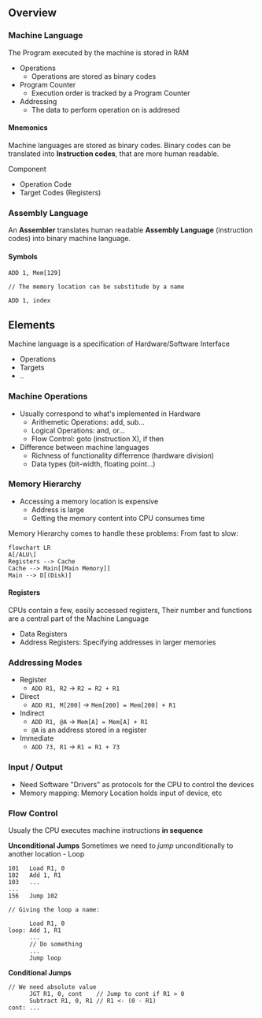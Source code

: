 ## Overview
### Machine Language
The Program executed by the machine is stored in RAM

- Operations
	- Operations are stored as binary codes
- Program Counter
	- Execution order is tracked by a Program Counter
- Addressing
	- The data to perform operation on is addresed

#### Mnemonics
Machine languages are stored as binary codes.
Binary codes can be translated into **Instruction codes**, that are more human readable.

Component
- Operation Code
- Target Codes (Registers)

### Assembly Language
An **Assembler** translates human readable **Assembly Language** (instruction codes) into binary machine language.

#### Symbols
```
ADD 1, Mem[129]

// The memory location can be substitude by a name

ADD 1, index
```

## Elements
Machine language is a specification of Hardware/Software Interface
- Operations
- Targets
- ..
### Machine Operations
- Usually correspond to what's implemented in Hardware
	- Arithemetic Operations: add, sub...
	- Logical Operations: and, or...
	- Flow Control: goto (instruction X), if then
- Difference between machine languages
	- Richness of functionality differrence (hardware division)
	- Data types (bit-width, floating point...)

### Memory Hierarchy
- Accessing a memory location is expensive
	- Address is large
	- Getting the memory content into CPU consumes time

Memory Hierarchy comes to handle these problems:
From fast to slow:
```mermaid
flowchart LR
A[/ALU\]
Registers --> Cache
Cache --> Main[[Main Memory]]
Main --> D[(Disk)]
```

#### Registers
CPUs contain a few, easily accessed registers, 
Their number and functions are a central part of the Machine Language

- Data Registers
- Address Registers: Specifying addresses in larger memories


### Addressing Modes
- Register
	- `ADD R1, R2` -> `R2 = R2 + R1`
- Direct
	- `ADD R1, M[200]` -> `Mem[200] = Mem[200] + R1`
- Indirect
	- `ADD R1, @A` -> `Mem[A] = Mem[A] + R1`
	- `@A` is an address stored in a register
- Immediate
	- `ADD 73, R1` -> `R1 = R1 + 73`

### Input / Output
- Need Software "Drivers" as protocols for the CPU to control the devices
- Memory mapping: Memory Location holds input of device, etc

### Flow Control
Usualy the CPU executes machine instructions **in sequence**

**Unconditional Jumps**
Sometimes we need to *jump* unconditionally to another location
	- Loop
```Assembly
101   Load R1, 0
102   Add 1, R1
103   ...
...
156   Jump 102

// Giving the loop a name:

      Load R1, 0
loop: Add 1, R1
      ...
      // Do something
      ...
      Jump loop
```

**Conditional Jumps**
```Assembly
// We need absolute value
      JGT R1, 0, cont    // Jump to cont if R1 > 0
      Subtract R1, 0, R1 // R1 <- (0 - R1)
cont: ...
```
